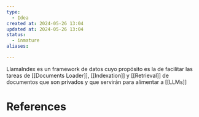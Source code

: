 ```yaml
---
type:
  - Idea
created at: 2024-05-26 13:04 
updated at: 2024-05-26 13:04
status:
  - inmature
aliases:

---
```


LlamaIndex es un framework de datos cuyo propósito es la de facilitar las tareas de [[Documents Loader]], [[Indexation]] y [[Retrieval]] de documentos que son privados y que servirán para alimentar a [[LLMs]]

# References



